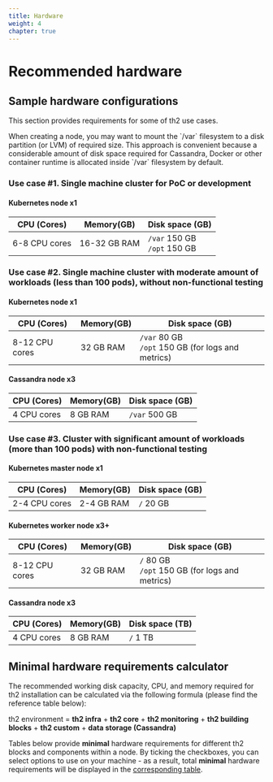 ```yaml
---
title: Hardware
weight: 4
chapter: true
---
```


# Recommended hardware

## Sample hardware configurations

This section provides requirements for some of th2 use cases.

<notice note >
When creating a node, you may want to mount the `/var` filesystem to a
disk partition (or LVM) of required size.
This approach is convenient because a considerable
amount of disk space required for Cassandra, Docker or
other container runtime is allocated inside `/var` filesystem by default.
</notice >

### Use case #1. Single machine cluster for PoC or development

#### Kubernetes node **x1**

|CPU (Сores)|Memory(GB)	|Disk space (GB)|
|---|---|---|
|6-8 CPU cores|16-32 GB RAM|`/var` 150 GB<br>`/opt` 150 GB|

### Use case #2. Single machine cluster with moderate amount of workloads (less than 100 pods), without non-functional testing

#### Kubernetes node **x1**

|CPU (Сores)|Memory(GB)	|Disk space (GB)|
|---|---|---|
|8-12 CPU cores|32 GB RAM|`/var` 80 GB <br>`/opt` 150 GB (for logs and metrics)|

#### Cassandra node **x3**

|CPU (Сores)|Memory(GB)	|Disk space (GB)|
|---|---|---|
|4 CPU cores|8 GB RAM|`/var` 500 GB|

### Use case #3. Cluster with significant amount of workloads (more than 100 pods) with non-functional testing

#### Kubernetes master node **x1**

|CPU (Сores)|Memory(GB)	|Disk space (GB)|
|---|---|---|
|2-4 CPU cores|2-4 GB RAM|`/` 20 GB|

#### Kubernetes worker node **x3+**

|CPU (Сores)|Memory(GB)	|Disk space (GB)|
|---|---|---|
|8-12 CPU cores|32 GB RAM|`/` 80 GB <br>`/opt` 150 GB (for logs and metrics)|

#### Cassandra node **x3**

|CPU (Сores)|Memory(GB)	|Disk space (TB)|
|---|---|---|
|4 CPU cores|8 GB RAM|`/` 1 TB|

## Minimal hardware requirements calculator

The recommended working disk capacity, CPU, and memory required for th2 installation can be calculated
via the following formula (please find the reference table below):

th2 environment = **th2 infra** + **th2 core** + **th2 monitoring** + **th2 building blocks** + **th2 custom** + **data storage (Cassandra)**

<notice info >

Tables below provide **minimal** hardware requirements for different th2 blocks and components within a node.
By ticking the checkboxes, you can select options to use on your machine - as a result,
total **minimal** hardware requirements will be displayed in the [corresponding table](#total-requirements).

</notice >


<requirements-calculator-app>

<template v-slot:total>

## Total hardware minimal requirements

</template>

<template v-slot:components>

## th2 components requirements

</template>

<template v-slot:cassandra>

## Apache Cassandra cluster hardware requirements

Though it is possible to use Cassandra single-node installation,
generally it’s recommended to setup at least 3-nodes cluster. Requirements to each node are the same.

</template>

</requirements-calculator-app>
